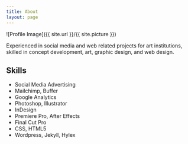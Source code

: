 ```yaml
---
title: About
layout: page
---
```

![Profile Image]({{ site.url }}/{{ site.picture }})

<p>Experienced in social media and web related projects for art institutions, skilled in concept development, art, graphic design, and web design.</p>

<h2>Skills</h2>

<ul class="skill-list">
	<li>Social Media Advertising</li>
	<li>Mailchimp, Buffer</li>
	<li>Google Analytics</li>
	<li>Photoshop, Illustrator</li>
	<li>InDesign</li>
	<li>Premiere Pro, After Effects</li>
	<li>Final Cut Pro</li>
	<li>CSS, HTML5</li>
	<li>Wordpress, Jekyll, Hylex</li>
</ul>
